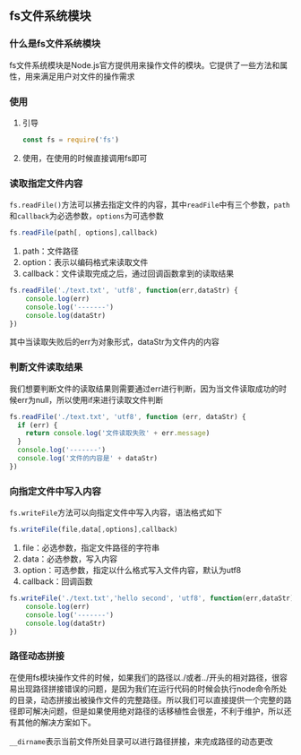 ## fs文件系统模块

### 什么是fs文件系统模块

fs文件系统模块是Node.js官方提供用来操作文件的模块。它提供了一些方法和属性，用来满足用户对文件的操作需求

### 使用

1. 引导

   ```js
   const fs = require('fs')
   ```

2. 使用，在使用的时候直接调用fs即可

### 读取指定文件内容

```fs.readFile()```方法可以拂去指定文件的内容，其中```readFile```中有三个参数，```path```和```callback```为必选参数，```options```为可选参数

```js
fs.readFile(path[, options],callback)
```

1. path：文件路径
2. option：表示以编码格式来读取文件
3. callback：文件读取完成之后，通过回调函数拿到的读取结果

```js
fs.readFile('./text.txt', 'utf8', function(err,dataStr) {
    console.log(err)
    console.log('-------')
    console.log(dataStr)
})
```

其中当读取失败后的err为对象形式，dataStr为文件内的内容

### 判断文件读取结果

我们想要判断文件的读取结果则需要通过err进行判断，因为当文件读取成功的时候err为null，所以使用if来进行读取文件判断

```js
fs.readFile('./text.txt', 'utf8', function (err, dataStr) {
  if (err) {
    return console.log('文件读取失败' + err.message)
  }
  console.log('-------')
  console.log('文件的内容是' + dataStr)
})
```

### 向指定文件中写入内容

```fs.writeFile```方法可以向指定文件中写入内容，语法格式如下

```js
fs.writeFile(file,data[,options],callback)
```

1. file：必选参数，指定文件路径的字符串
2. data：必选参数，写入内容
3. option：可选参数，指定以什么格式写入文件内容，默认为utf8
4. callback：回调函数

```js
fs.writeFile('./text.txt','hello second', 'utf8', function(err,dataStr) {
    console.log(err)
    console.log('-------')
    console.log(dataStr)
})
```

### 路径动态拼接

在使用fs模块操作文件的时候，如果我们的路径以./或者../开头的相对路径，很容易出现路径拼接错误的问题，是因为我们在运行代码的时候会执行node命令所处的目录，动态拼接出被操作文件的完整路径。所以我们可以直接提供一个完整的路径即可解决问题，但是如果使用绝对路径的话移植性会很差，不利于维护，所以还有其他的解决方案如下。

```__dirname```表示当前文件所处目录可以进行路径拼接，来完成路径的动态更改